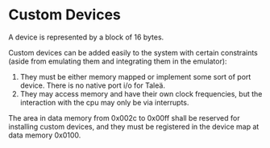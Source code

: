# Custom Devices

A device is represented by a block of 16 bytes.

Custom devices can be added easily to the system with certain constraints (aside from emulating them and integrating them in the emulator):

1. They must be either memory mapped or implement some sort of port device. There is no native port i/o for Taleä.
2. They may access memory and have their own clock frequencies, but the interaction with the cpu may only be via interrupts.

The area in data memory from 0x002c to 0x00ff shall be reserved for installing custom devices, and they must be registered in the device map at data memory 0x0100.
